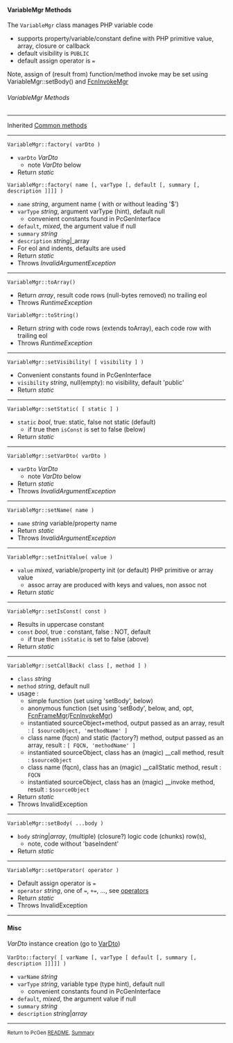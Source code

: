 [comment]: # (This file is part of PcGen, PHP Code Generation support package. Copyright 2020 Kjell-Inge Gustafsson, kigkonsult, All rights reserved, licence GPL 3.0)

#### VariableMgr Methods

The ```VariableMgr``` class manages PHP variable code
* supports property/variable/constant define with PHP primitive value, array, closure or callback
* default visibility is ```PUBLIC```  
* default assign operator is ```=```  

Note, assign of (result from) function/method invoke may be set using VariableMgr::setBody() and [FcnInvokeMgr]

###### VariableMgr Methods

---
Inherited [Common methods]

---

```VariableMgr::factory( varDto )```
* ```varDto``` _VarDto_
    * note *VarDto* below
* Return _static_

```VariableMgr::factory( name [, varType [, default [, summary [, description ]]]] )```
* ```name``` _string_, argument name   ( with or without leading '$')
* ```varType``` _string_, argument varType (hint), default null
  * convenient constants found in PcGenInterface
* ```default```, _mixed_, the argument value if null
* ```summary``` _string_
* ```description``` _string_|_array
* For eol and indents, defaults are used
* Return _static_
* Throws _InvalidArgumentException_
---

```VariableMgr::toArray()```
* Return _array_, result code rows (null-bytes removed) no trailing eol
* Throws _RuntimeException_

```VariableMgr::toString()```
* Return _string_ with code rows (extends toArray), each code row with trailing eol
* Throws _RuntimeException_
---

```VariableMgr::setVisibility( [ visibility ] )```
* Convenient constants found in PcGenInterface
* ```visibility``` _string_, null(empty): no visibility, default 'public'  
* Return _static_
---

```VariableMgr::setStatic( [ static ] )```
* ```static``` _bool_, true: static, false not static (default)
  * if true then ```isConst``` is set to false (below)
* Return _static_
---

```VariableMgr::setVarDto( varDto )```
* ```varDto``` _VarDto_  
    * note *VarDto* below
* Return _static_
* Throws _InvalidArgumentException_
---

```VariableMgr::setName( name )```
* ```name``` _string_ variable/property name 
* Return _static_
* Throws _InvalidArgumentException_
---

```VariableMgr::setInitValue( value )```
* ```value``` _mixed_, variable/property init (or default) PHP primitive or array value
  * assoc array are produced with keys and values, non assoc not
* Return _static_
---

```VariableMgr::setIsConst( const )```
* Results in uppercase constant
* ```const``` _bool_, true : constant, false : NOT, default 
  * if true then ```isStatic``` is set to false (above)
* Return _static_
---

```VariableMgr::setCallBack( class [, method ] )```
* ```class``` _string_
* ```method``` _string_, default null
* usage :
  * simple function (set using 'setBody', below)
  * anonymous function (set using 'setBody', below, and, opt, [FcnFrameMgr]/[FcnInvokeMgr])
  * instantiated sourceObject+method, output passed as an array, result : ```[ $sourceObject, 'methodName' ]```
  * class name (fqcn) and static (factory?) method, output passed as an array, result : ```[ FQCN, 'methodName' ]```
  * instantiated sourceObject, class has an (magic) __call method, result : ```$sourceObject```
  * class name (fqcn), class has an (magic) __callStatic method, result : ```FQCN```
  * instantiated sourceObject, class has an (magic) __invoke method, result : ```$sourceObject```
* Return _static_
* Throws InvalidException
---

```VariableMgr::setBody( ...body )```
* ```body``` _string_|_array_, (multiple) (closure?) logic code (chunks) row(s), 
  * note, code without 'baseIndent' 
* Return _static_
---

```VariableMgr::setOperator( operator )```
* Default assign operator is ```=```  
* ```operator``` _string_, one of ```=```, ```+=```, ..., see [operators]
* Return _static_
* Throws InvalidException
---

#### Misc
_VarDto_ instance creation (go to [VarDto])<br><br>
```VarDto::factory( [ varName [, varType [ default [, summary [, description ]]]]] )```
* ```varName``` _string_
* ```varType``` _string_, variable type (type hint), default null
  * convenient constants found in PcGenInterface
* ```default```, _mixed_, the argument value if null
* ```summary``` _string_
* ```description``` _string_|_array_
---

<small>Return to PcGen [README], [Summary]</small> 

[Common methods]:CommonMethods.md
[FcnFrameMgr]:FcnFrameMgr.md
[FcnInvokeMgr]:FcnInvokeMgr.md
[operators]:https://www.php.net/manual/en/language.operators.assignment.php
[README]:../README.md
[Summary]:Summary.md
[VarDto]:VarDto.md
